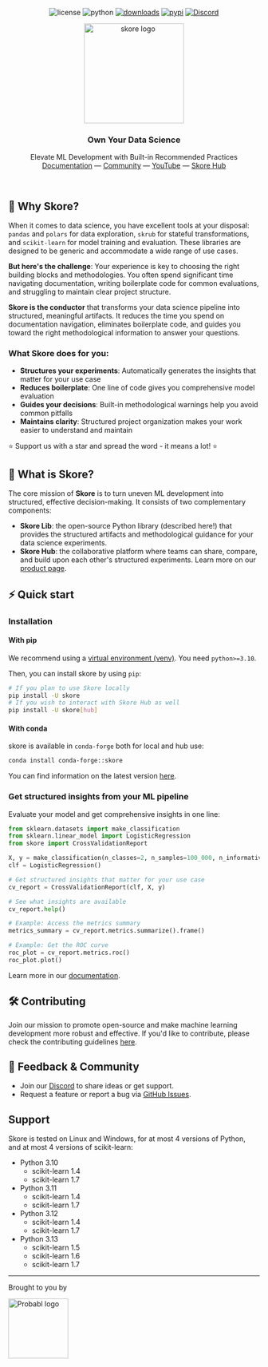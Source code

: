<div align="center">

  ![license](https://img.shields.io/pypi/l/skore)
  ![python](https://img.shields.io/badge/python-3.10%20%7C%203.11%20%7C%203.12%20%7C%203.13-blue?style=flat&logo=python)
  [![downloads](https://static.pepy.tech/badge/skore/month)](https://pepy.tech/projects/skore)
  [![pypi](https://img.shields.io/pypi/v/skore)](https://pypi.org/project/skore/)
  [![Discord](https://img.shields.io/discord/1275821367324840119?label=Discord)](https://discord.probabl.ai/)

</div>

<div align="center">

  <picture>
    <source srcset="https://media.githubusercontent.com/media/probabl-ai/skore/main/sphinx/_static/images/Logo_Skore_Dark@2x.svg" media="(prefers-color-scheme: dark)">
    <img width="200" src="https://media.githubusercontent.com/media/probabl-ai/skore/main/sphinx/_static/images/Logo_Skore_Light@2x.svg" alt="skore logo">
  </picture>
  <h3>Own Your Data Science</h3>

Elevate ML Development with Built-in Recommended Practices \
[Documentation](https://docs.skore.probabl.ai) — [Community](https://discord.probabl.ai) — [YouTube](https://youtube.com/playlist?list=PLSIzlWDI17bTpixfFkooxLpbz4DNQcam3) — [Skore Hub](https://probabl.ai/skore)

</div>

<br />

## 🎯 Why Skore?

When it comes to data science, you have excellent tools at your disposal: `pandas` and `polars` for data exploration, `skrub` for stateful transformations, and `scikit-learn` for model training and evaluation. These libraries are designed to be generic and accommodate a wide range of use cases.

**But here's the challenge**: Your experience is key to choosing the right building blocks and methodologies. You often spend significant time navigating documentation, writing boilerplate code for common evaluations, and struggling to maintain clear project structure.

**Skore is the conductor** that transforms your data science pipeline into structured, meaningful artifacts. It reduces the time you spend on documentation navigation, eliminates boilerplate code, and guides you toward the right methodological information to answer your questions.

### What Skore does for you:

- **Structures your experiments**: Automatically generates the insights that matter for your use case
- **Reduces boilerplate**: One line of code gives you comprehensive model evaluation
- **Guides your decisions**: Built-in methodological warnings help you avoid common pitfalls
- **Maintains clarity**: Structured project organization makes your work easier to understand and maintain

⭐ Support us with a star and spread the word - it means a lot! ⭐

## 🧩 What is Skore?

The core mission of **Skore** is to turn uneven ML development into structured, effective decision-making. It consists of two complementary components:
- **Skore Lib**: the open-source Python library (described here!) that provides the structured artifacts and methodological guidance for your data science experiments.
- **Skore Hub**: the collaborative platform where teams can share, compare, and build upon each other's structured experiments. Learn more on our [product page](https://probabl.ai/skore).

## ⚡️ Quick start

### Installation

#### With pip

We recommend using a [virtual environment (venv)](https://docs.python.org/3/tutorial/venv.html). You need `python>=3.10`.

Then, you can install skore by using `pip`:
```bash
# If you plan to use Skore locally
pip install -U skore
# If you wish to interact with Skore Hub as well
pip install -U skore[hub]
```

#### With conda

skore is available in `conda-forge` both for local and hub use:

```bash
conda install conda-forge::skore
```

You can find information on the latest version [here](https://anaconda.org/conda-forge/skore).

### Get structured insights from your ML pipeline

Evaluate your model and get comprehensive insights in one line:

```python
from sklearn.datasets import make_classification
from sklearn.linear_model import LogisticRegression
from skore import CrossValidationReport

X, y = make_classification(n_classes=2, n_samples=100_000, n_informative=4)
clf = LogisticRegression()

# Get structured insights that matter for your use case
cv_report = CrossValidationReport(clf, X, y)

# See what insights are available
cv_report.help()

# Example: Access the metrics summary
metrics_summary = cv_report.metrics.summarize().frame()

# Example: Get the ROC curve
roc_plot = cv_report.metrics.roc()
roc_plot.plot()
```

Learn more in our [documentation](https://docs.skore.probabl.ai).

## 🛠️ Contributing

Join our mission to promote open-source and make machine learning development more robust and effective. If you'd like to contribute, please check the contributing guidelines [here](https://github.com/probabl-ai/skore/blob/main/CONTRIBUTING.rst).

## 👋 Feedback & Community

-   Join our [Discord](https://discord.probabl.ai/) to share ideas or get support.
-   Request a feature or report a bug via [GitHub Issues](https://github.com/probabl-ai/skore/issues).

## Support

Skore is tested on Linux and Windows, for at most 4 versions of Python, and at most 4 versions of scikit-learn:
- Python 3.10
  - scikit-learn 1.4
  - scikit-learn 1.7
- Python 3.11
  - scikit-learn 1.4
  - scikit-learn 1.7
- Python 3.12
  - scikit-learn 1.4
  - scikit-learn 1.7
- Python 3.13
  - scikit-learn 1.5
  - scikit-learn 1.6
  - scikit-learn 1.7

---

Brought to you by

<a href="https://probabl.ai/skore" target="_blank">
    <picture>
        <source srcset="https://media.githubusercontent.com/media/probabl-ai/skore/main/sphinx/_static/images/Probabl-logo-orange.png" media="(prefers-color-scheme: dark)">
        <img width="120" src="https://media.githubusercontent.com/media/probabl-ai/skore/main/sphinx/_static/images/Probabl-logo-blue.png" alt="Probabl logo">
    </picture>
</a>
